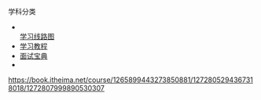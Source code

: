 
学科分类
-   [  
    学习线路图](https://book.itheima.net/learnline)
-   [学习教程](https://book.itheima.net/course)
-   [面试宝典](https://book.itheima.net/study)
- 
https://book.itheima.net/course/1265899443273850881/1272805294367318018/1272807999890530307
